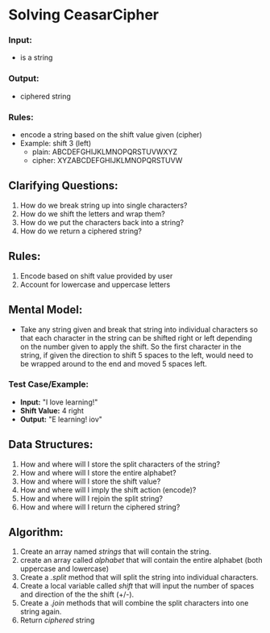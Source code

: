 # Solving CeasarCipher

### **Input:**
* is a string

### **Output:**
* ciphered string

### **Rules:**
* encode a string based on the shift value given (cipher)
* Example: shift 3 (left)
  * plain:  ABCDEFGHIJKLMNOPQRSTUVWXYZ
  * cipher: XYZABCDEFGHIJKLMNOPQRSTUVW

## **Clarifying Questions:**
1. How do we break string up into single characters?
2. How do we shift the letters and wrap them?
3. How do we put the characters back into a string?
4. How do we return a ciphered string?

## **Rules:**
1. Encode based on shift value provided by user
2. Account for lowercase and uppercase letters

## **Mental Model:**
* Take any string given and break that string into individual characters so that each character in the string can be shifted right or left depending on the number given to apply the shift. So the first character in the string, if given the direction to shift 5 spaces to the left, would need to be wrapped around to the end and moved 5 spaces left.

### **Test Case/Example:**
* **Input:** "I love learning!"
* **Shift Value:** 4 right
* **Output:** "E learning! iov"

## **Data Structures:**
1. How and where will I store the split characters of the string?
2. How and where will I store the entire alphabet?
3. How and where will I store the shift value?
4. How and where will I imply the shift action (encode)?
5. How and where will I rejoin the split string?
6. How and where will I return the ciphered string?

## **Algorithm:**
1. Create an array named *strings* that will contain the string.
2. create an array called *alphabet* that will contain the entire alphabet (both uppercase and lowercase)
3. Create a *.split* method that will split the string into individual characters.
4. Create a local variable called *shift* that will input the number of spaces and direction of the the shift (+/-).
5. Create a *.join* methods that will combine the split characters into one string again.
6. Return *ciphered* string
